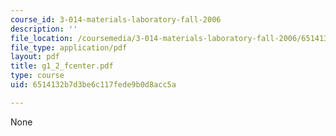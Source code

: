 ```yaml
---
course_id: 3-014-materials-laboratory-fall-2006
description: ''
file_location: /coursemedia/3-014-materials-laboratory-fall-2006/6514132b7d3be6c117fede9b0d8acc5a_g1_2_fcenter.pdf
file_type: application/pdf
layout: pdf
title: g1_2_fcenter.pdf
type: course
uid: 6514132b7d3be6c117fede9b0d8acc5a

---
```

None